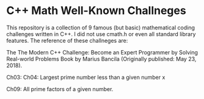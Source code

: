 # C++ Math Well-Known Challneges

This repository is a collection of 9 famous (but basic) mathematical coding challenges written in C++. 
I did not use cmath.h or even all standard library features.
The reference of these challneges are:

The The Modern C++ Challenge: Become an Expert Programmer by Solving Real-world Problems 
Book by Marius Bancila (Originally published: May 23, 2018).

Ch03: 
Ch04: Largest prime number less than a given number x


Ch09: All prime factors of a given number.
